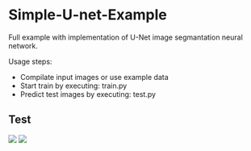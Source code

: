 # Simple-U-net-Example

Full example with implementation of U-Net image segmantation neural network.

Usage steps:
- Compilate input images or use example data
- Start train by executing: train.py
- Predict test images by executing: test.py


## Test
![](https://github.com/mhyhre/Simple-U-net-Example/blob/master/input/test/00d3de919651_11.jpg)
![](https://github.com/mhyhre/Simple-U-net-Example/blob/master/output/00d3de919651_11.png)
